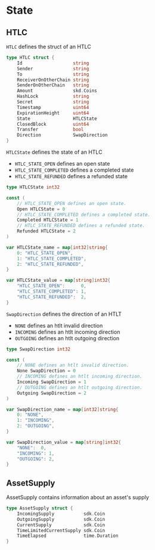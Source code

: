 <!--
order: 1
-->

# State

## HTLC

`HTLC` defines the struct of an HTLC

```go
type HTLC struct {
    Id                   string
    Sender               string
    To                   string
    ReceiverOnOtherChain string
    SenderOnOtherChain   string
    Amount               skd.Coins
    HashLock             string
    Secret               string
    Timestamp            uint64
    ExpirationHeight     uint64
    State                HTLCState
    ClosedBlock          uint64
    Transfer             bool
    Direction            SwapDirection
}
```

`HTLCState` defines the state of an HTLC

- `HTLC_STATE_OPEN` defines an open state
- `HTLC_STATE_COMPLETED` defines a completed state
- `HTLC_STATE_REFUNDED` defines a refunded state

```go
type HTLCState int32

const (
    // HTLC_STATE_OPEN defines an open state.
    Open HTLCState = 0
    // HTLC_STATE_COMPLETED defines a completed state.
    Completed HTLCState = 1
    // HTLC_STATE_REFUNDED defines a refunded state.
    Refunded HTLCState = 2
)

var HTLCState_name = map[int32]string{
    0: "HTLC_STATE_OPEN",
    1: "HTLC_STATE_COMPLETED",
    2: "HTLC_STATE_REFUNDED",
}

var HTLCState_value = map[string]int32{
    "HTLC_STATE_OPEN":      0,
    "HTLC_STATE_COMPLETED": 1,
    "HTLC_STATE_REFUNDED":  2,
}
```

`SwapDirection` defines the direction of an HTLT

- `NONE` defines an htlt invalid direction
- `INCOMING` defines an htlt incoming direction
- `OUTGOING` defines an htlt outgoing direction

```go
type SwapDirection int32

const (
    // NONE defines an htlt invalid direction.
    None SwapDirection = 0
    // INCOMING defines an htlt incoming direction.
    Incoming SwapDirection = 1
    // OUTGOING defines an htlt outgoing direction.
    Outgoing SwapDirection = 2
)

var SwapDirection_name = map[int32]string{
    0: "NONE",
    1: "INCOMING",
    2: "OUTGOING",
}

var SwapDirection_value = map[string]int32{
    "NONE":  0,
    "INCOMING": 1,
    "OUTGOING": 2,
}
```

## AssetSupply

AssetSupply contains information about an asset's supply

```go
type AssetSupply struct {
    IncomingSupply           sdk.Coin
    OutgoingSupply           sdk.Coin
    CurrentSupply            sdk.Coin
    TimeLimitedCurrentSupply sdk.Coin
    TimeElapsed              time.Duration
}
```
